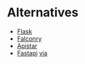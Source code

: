 # Alternatives


* [Flask](http://flask.pocoo.org/)
* [Falconry](https://github.com/falconry/falcon)
* [Apistar](https://github.com/tomchristie/apistar)
* [Fastapi](https://fastapi.tiangolo.com/) [via](https://www.reddit.com/r/Python/comments/e5cj0d/whats_the_best_way_to_create_my_python_server_for/f9j7zry/)
